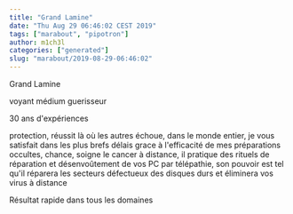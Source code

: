 ```yaml
---
title: "Grand Lamine"
date: "Thu Aug 29 06:46:02 CEST 2019"
tags: ["marabout", "pipotron"]
author: m1ch3l
categories: ["generated"]
slug: "marabout/2019-08-29-06:46:02"
---
```


Grand Lamine

voyant médium guerisseur

30 ans d'expériences

protection, réussit là où les autres échoue, dans le monde entier, je vous satisfait dans les plus brefs délais grace à l'efficacité de mes préparations occultes, chance, soigne le cancer à distance, il pratique des rituels de réparation et désenvoûtement de vos PC par télépathie, son pouvoir est tel qu'il réparera les secteurs défectueux des disques durs et éliminera vos virus à distance

Résultat rapide dans tous les domaines
